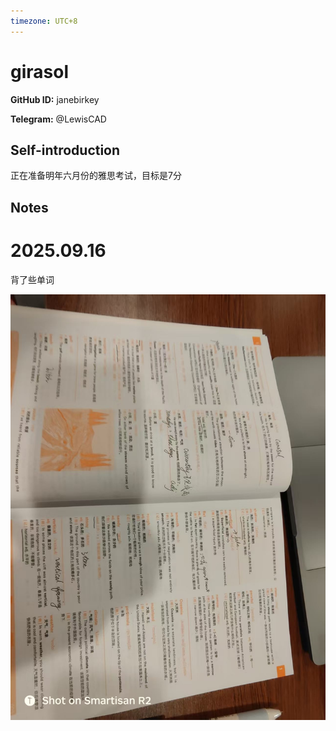 ```yaml
---
timezone: UTC+8
---
```


# girasol

**GitHub ID:** janebirkey

**Telegram:** @LewisCAD

## Self-introduction

正在准备明年六月份的雅思考试，目标是7分

## Notes
<!-- Content_START -->
# 2025.09.16
<!-- DAILY_CHECKIN_2025-09-16_START -->
背了些单词

![微信图片_20250916211010_186_382.jpg](https://raw.githubusercontent.com/IntensiveCoLearning/english_3rd/main/assets/janebirkey/images/2025-09-16-1758028293679-_____20250916211010_186_382.jpg)
<!-- DAILY_CHECKIN_2025-09-16_END -->
<!-- Content_END -->
